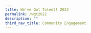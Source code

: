 ```yaml
---
title: We've Got Talent! 2023
permalink: /wgt2022
description: ""
third_nav_title: Community Engagement
---
```

